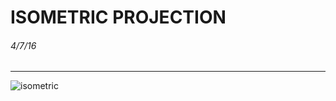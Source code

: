 # ISOMETRIC PROJECTION

###### 4/7/16

---

![isometric](https://raw.githubusercontent.com/whoisbma/Game-Aesthetics-SP16/master/class-10-isometric/images/isometric.png)